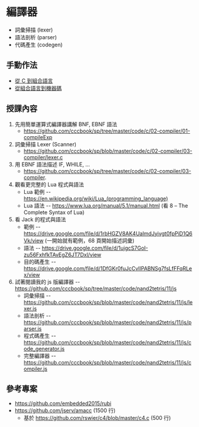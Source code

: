 # 編譯器

* 詞彙掃描 (lexer)
* 語法剖析 (parser)
* 代碼產生 (codegen)

## 手動作法

* [從 C 到組合語言](c2hack)
* [從組合語言到機器碼](../06-assembler/asm2binary)

## 授課內容

1. 先用簡單運算式編譯器講解 BNF, EBNF 語法
    * https://github.com/cccbook/sp/tree/master/code/c/02-compiler/01-compileExp
2. 詞彙掃描 Lexer (Scanner)
    * https://github.com/cccbook/sp/blob/master/code/c/02-compiler/03-compiler/lexer.c
3. 用 EBNF 語法描述 IF, WHILE, ...
    * https://github.com/cccbook/sp/tree/master/code/c/02-compiler/03-compiler.
4. 觀看更完整的 Lua 程式與語法
    * Lua 範例 -- https://en.wikipedia.org/wiki/Lua_(programming_language)
    * Lua 語法 -- https://www.lua.org/manual/5.1/manual.html (看 8 – The Complete Syntax of Lua)
5. 看 Jack 的程式與語法
    * 範例 -- https://drive.google.com/file/d/1rbHGZV8AK4UalmdJyivgt0fpPiD1Q6Vk/view (一開始就有範例，68 頁開始描述詞彙)
    * 語法 -- https://drive.google.com/file/d/1ujgcS7GoI-zu56FxhfkTAvEgZ6JT7Dxl/view
    * 目的碼產生 -- https://drive.google.com/file/d/1DfGKr0fuJcCvlIPABNSg7fsLfFFqRLex/view
6. 試著閱讀我的 js 版編譯器 -- https://github.com/cccbook/sp/tree/master/code/nand2tetris/11/js
    * 詞彙掃描 -- https://github.com/cccbook/sp/blob/master/code/nand2tetris/11/js/lexer.js
    * 語法剖析 -- https://github.com/cccbook/sp/blob/master/code/nand2tetris/11/js/parser.js
    * 程式碼產生 -- https://github.com/cccbook/sp/blob/master/code/nand2tetris/11/js/code_generator.js
    * 完整編譯器 -- https://github.com/cccbook/sp/blob/master/code/nand2tetris/11/js/compiler.js

## 參考專案

* https://github.com/embedded2015/rubi
* https://github.com/jserv/amacc (1500 行)
    * 基於 https://github.com/rswier/c4/blob/master/c4.c (500 行)